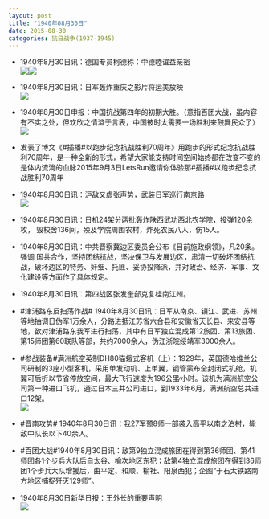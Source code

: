 ```yaml
---
layout: post
title: "1940年08月30日"
date: 2015-08-30
categories: 抗日战争(1937-1945)
---
```


<meta name="referrer" content="no-referrer" />

- 1940年8月30日讯：德国专员柯德称：中德睦谊益亲密 <br/><img src="https://ww1.sinaimg.cn/large/aca367d8jw1evl1a4ni5tj20me0ktjxm.jpg" /><img src="https://ww4.sinaimg.cn/large/aca367d8jw1evl1a4zso7j20ck071myi.jpg" />

- 1940年8月30日讯：日军轰炸重庆之影片将运美放映 <br/><img src="https://ww3.sinaimg.cn/large/aca367d8jw1evkzjpx8kfj20io0aogoe.jpg" />

- 1940年8月30日申报：中国抗战第四年的初期大胜。（意指百团大战，虽内容有不实之处，但欢欣之情溢于言表，中国彼时太需要一场胜利来鼓舞民众了） <br/><img src="https://ww4.sinaimg.cn/large/aca367d8jw1evkxtanpgwj20ml0y6h3q.jpg" />

- 发表了博文《#插播#以跑步纪念抗战胜利70周年》用跑步的形式纪念抗战胜利70周年，是一种全新的形式，希望大家能支持时间空间始终都在改变不变的是体内流淌的血脉2015年9月3日LetsRun邀请你体验那#插播#以跑步纪念抗战胜利70周年 

- 1940年8月30日讯：沪敌又虚张声势，武装日军巡行南京路 <br/><img src="https://ww3.sinaimg.cn/large/aca367d8jw1evkw2ty3mkj20bv0ce3zo.jpg" />

- 1940年8月30日讯：日机24架分两批轰炸陕西武功西北农学院，投弹120余枚， 毁校舍136间，殃及学院周围农村，炸死农民八人，伤15人。 

- 1940年8月30日讯：中共晋察冀边区委员会公布《目前施政纲领》，凡20条。强调 国共合作，坚持团结抗战，坚决保卫与发展边区，肃清一切破坏团结抗 战，破坏边区的特务、奸细、托匪、妥协投降派，并对政治、经济、军事、文 化建设等方面作了具体规定。 

- 1940年8月30日讯：第四战区张发奎部克复桂南江州。 

- #津浦路东反扫荡作战# 1940年8月30日讯：日军从南京、镇江、武进、苏州等地抽调日伪军1万余人，分路进抵江苏省六合县和安徽省天长县、来安县等地，欲对津浦路东我军进行扫荡，其中有日军独立混成第12旅团、第13旅团、第15师团第60联队等部，共约7000余人，伪江浙皖绥靖军3000余人。 

- #参战装备#满洲航空英制DH80猫蛾式客机（上）：1929年，英国德哈维兰公司研制的3座小型客机，采用单发动机、上单翼，钢管蒙布全封闭式机舱，机翼可后折以节省停放空间，最大飞行速度为196公里∕小时。该机为满洲航空公司第一种进口飞机，通过日本三井公司进口，到1933年6月，满洲航空总共进口12架。   <br/><img src="https://ww4.sinaimg.cn/large/aca367d8jw1evkeqjvbipj20b10itmzc.jpg" />

- #晋南攻势# 1940年8月30日讯：我27军预8师一部袭入高平以南之泊村，毙敌中队长以下40余人。 

- #百团大战#1940年8月30日讯：敌第9独立混成旅团在得到第36师团、第41师团各1个步兵大队后自太谷、榆次地区东犯；敌第4独立混成旅团在得到36师团1个步兵大队增援后，由平定、和顺、榆社、阳泉西犯；企图“于石太铁路南方地区捕捉歼灭129师”。 

- 1940年8月30日新华日报：王外长的重要声明 <br/><img src="https://ww2.sinaimg.cn/large/aca367d8jw1evk9j7rp56j212m0gn7ai.jpg" />

